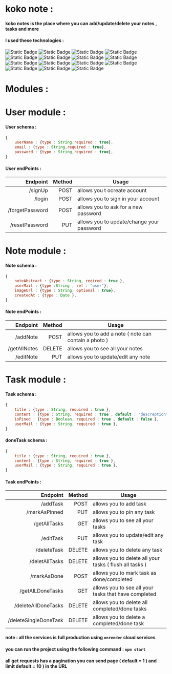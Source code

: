 # koko note : 

#### koko notes is the place where you can add/update/delete your notes , tasks and more  

#### I used these technologies :
![Static Badge](https://img.shields.io/badge/bcrypt-5.1.1-red)
![Static Badge](https://img.shields.io/badge/cloudinary-1.40.0-purple)
![Static Badge](https://img.shields.io/badge/cloudinary_multer-1.0.2-0E497D)
![Static Badge](https://img.shields.io/badge/dotenv-16.3.1-yellow)
![Static Badge](https://img.shields.io/badge/cors-2.8.5-0f3)
![Static Badge](https://img.shields.io/badge/express-4.18.2-blue)
![Static Badge](https://img.shields.io/badge/joi-17.8.2-green)
![Static Badge](https://img.shields.io/badge/jsonwebtoken-9.0.1-white)
![Static Badge](https://img.shields.io/badge/mongoose-6.11.5-black)
![Static Badge](https://img.shields.io/badge/multer-1.4.5_lts.1-darkgreen)
![Static Badge](https://img.shields.io/badge/node-19.4.0-72W)
![Static Badge](https://img.shields.io/badge/nodemon-3.0.1-09c)
![Static Badge](https://img.shields.io/badge/node_cron-3.0.2-01F)
![Static Badge](https://img.shields.io/badge/node_cron-3.0.2-09F)
![Static Badge](https://img.shields.io/badge/nodemailer-6.9.4-pink)




# Modules : 

# User module :

#### User schema : 

```JavaScript
{
    userName : {type : String,required : true},
    email : {type : String,required : true},
    password : {type : String,required : true},
}

```

#### User endPoints : 

|Endpoint|Method|Usage
|-------:|-----:|-----
|/signUp|POST|allows you t ocreate account 
|/login|POST|allows you to sign in your account
|/forgetPassword|POST|allows you to ask for a new password
|/resetPassword|PUT|allows you to update/change your password


# Note module :

#### Note schema : 

```JavaScript
{
    noteAbstract : {type : String, reqired : true },
    userMail : {type :String , ref : "user"},
    imageUrl : {type : String, optional : true},
    createdAt : {type : Date },
}

```

#### Note endPoints : 

|Endpoint|Method|Usage
|-------:|-----:|-----
|/addNote|POST|allows you to add a note ( note can contain a photo )
|/getAllNotes|DELETE|allows you to see all your notes 
|/editNote|PUT|allows you to update/edit any note


# Task module :

#### Task schema : 

```JavaScript
{
    title : {type : String, required : true },
    content : {type : String, required : true , default : "descreption"},
    isPined : {type : Boolean, required : true , default : false },
    userMail : {type : String, required : true },
}

```

#### doneTask schema : 

```JavaScript
{
    title : {type : String, required : true },
    content : {type : String, required : true },
    userMail : {type : String, required : true },
}

```

#### Task endPoints : 

|Endpoint|Method|Usage
|-------:|-----:|-----
|/addTask|POST|allows you to add task 
|/markAsPinned|PUT|allows you to pin any task
|/getAllTasks|GET|allows you to see all your tasks
|/editTask|PUT|allows you to update/edit any task
|/deleteTask|DELETE|allows you to delete any task
|/deletAllTasks|DELETE|allows you to delete all your tasks ( flush all tasks )
|/markAsDone|POST|allows you to mark task as done/completed
|/getAlLDoneTasks|GET|allows you to see all your tasks that have completed
|/deleteAllDoneTasks|DELETE|allows you to delete all completed/done tasks 
|/deleteSingleDoneTask|DELETE|allows you to delete a completed/done task 



#### note : all the services is full production using `onrender` cloud services

#### you can run the project using the following command : `npm start`


#### all get requests has a pagination you can send page ( default = 1 ) and limit default = 10 ) in the URL 


